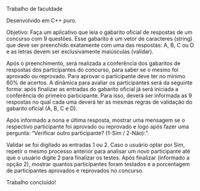 Trabalho de faculdade

Desenvolvido em C++ puro.

Objetivo: 
Faça um aplicativo que leia o gabarito oficial de respostas de um concurso com 9 questões. Esse gabarito é um vetor de caracteres (string) que deve ser preenchido exatamente com uma das respostas: A, B, C ou D e as letras devem ser exclusivamente maiúsculas (validar). 

Após o preenchimento, será realizada a conferência dos gabaritos de respostas dos participantes do concurso, para saber se o mesmo foi aprovado ou reprovado.  Para aprovar o participante deve ter no mínimo 60% de acertos. A dinâmica para avaliar os participantes será da seguinte forma: após finalizar as entradas do gabarito oficial já será iniciada a conferência do primeiro participante. Para isso, deverá ser informada as 9 respostas no qual cada uma deverá ter as mesmas regras de validação do gabarito oficial (A, B, C e D).  

Após informado a nona e última resposta, mostrar uma mensagem se o respectivo participante foi aprovado ou reprovado e logo após fazer uma pergunta: “Verificar outro participante? (1-Sim / 2-Não):”. 

Validar se foi digitado as entradas 1 ou 2. Caso o usuário optar por Sim, repetir o mesmo processo anterior para analisar um novo participante até que o usuário digite 2 para finalizar os testes.  Após finalizar (informado a opção 2), mostrar quantos participantes foram testados e a porcentagem de participantes aprovados e reprovados no concurso. 

Trabalho concluido!